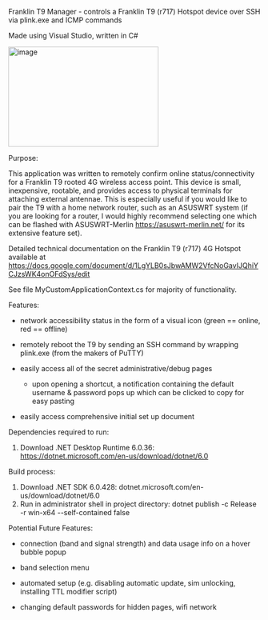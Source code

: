 Franklin T9 Manager - controls a Franklin T9 (r717) Hotspot device over SSH via plink.exe and ICMP commands

Made using Visual Studio, written in C#

<img width="300" height="200" alt="image" src="https://github.com/user-attachments/assets/eb9cc602-9c6c-4ba5-a0c0-4ede45db8604" />

Purpose:

This application was written to remotely confirm online status/connectivity for a Franklin T9 rooted 4G wireless access point. This device is small, inexpensive, rootable, and provides access to physical terminals for attaching external antennae. This is especially useful if you would like to pair the T9 with a home network router, such as an ASUSWRT system (if you are looking for a router, I would highly recommend selecting one which can be flashed with ASUSWRT-Merlin https://asuswrt-merlin.net/ for its extensive feature set).

Detailed technical documentation on the Franklin T9 (r717) 4G Hotspot available at https://docs.google.com/document/d/1LgYLB0sJbwAMW2VfcNoGavIJQhiYCJzsWK4onOFdSys/edit

See file MyCustomApplicationContext.cs for majority of functionality.

Features:

- network accessibility status in the form of a visual icon (green == online, red == offline)

- remotely reboot the T9 by sending an SSH command by wrapping plink.exe (from the makers of PuTTY)

- easily access all of the secret administrative/debug pages
   - upon opening a shortcut, a notification containing the default username & password pops up which can be clicked to copy for easy pasting

- easily access comprehensive initial set up document

Dependencies required to run:
1) Download .NET Desktop Runtime 6.0.36: https://dotnet.microsoft.com/en-us/download/dotnet/6.0

Build process:
1) Download .NET SDK 6.0.428: dotnet.microsoft.com/en-us/download/dotnet/6.0
2) Run in administrator shell in project directory: dotnet publish -c Release -r win-x64 --self-contained false

Potential Future Features:

- connection (band and signal strength) and data usage info on a hover bubble popup

- band selection menu

- automated setup (e.g. disabling automatic update, sim unlocking, installing TTL modifier script)

- changing default passwords for hidden pages, wifi network
